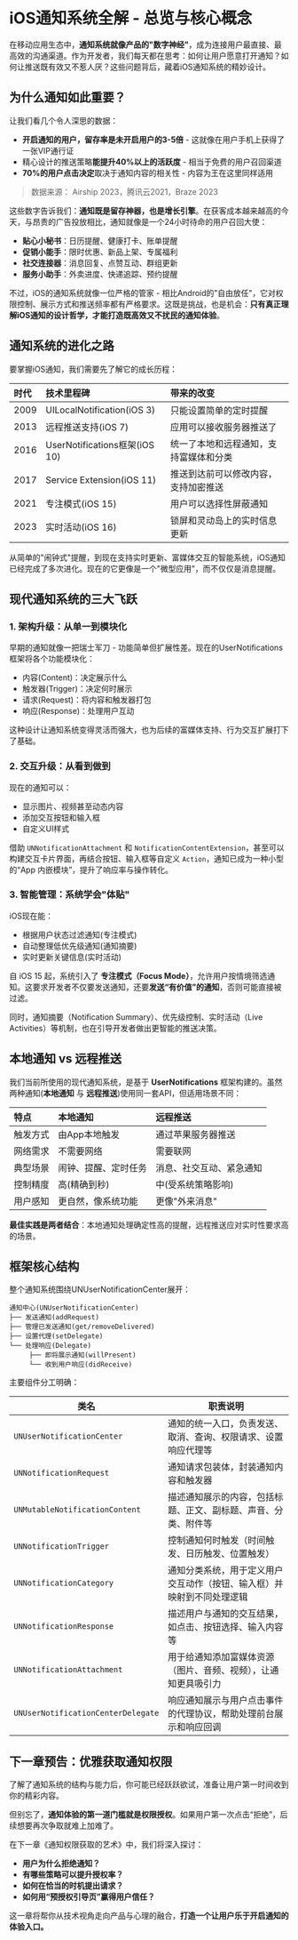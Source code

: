 # iOS通知系统全解 - 总览与核心概念

在移动应用生态中，**通知系统就像产品的"数字神经"**，成为连接用户最直接、最高效的沟通渠道。作为开发者，我们每天都在思考：如何让用户愿意打开通知？如何让推送既有效又不惹人厌？这些问题背后，藏着iOS通知系统的精妙设计。

## 为什么通知如此重要？

让我们看几个令人深思的数据：

- **开启通知的用户，留存率是未开启用户的3-5倍** - 这就像在用户手机上获得了一张VIP通行证
- 精心设计的推送策略**能提升40%以上的活跃度** - 相当于免费的用户召回渠道
- **70%的用户点击决定**取决于通知内容的相关性 - 内容为王在这里同样适用

> 数据来源： Airship 2023，腾讯云2021，Braze 2023

这些数字告诉我们：**通知既是留存神器，也是增长引擎**。在获客成本越来越高的今天，与昂贵的广告投放相比，通知就像是一个24小时待命的用户召回大使：

- **贴心小秘书**：日历提醒、健康打卡、账单提醒
- **促销小能手**：限时优惠、新品上架、专属福利
- **社交连接器**：消息回复、点赞互动、群组更新
- **服务小助手**：外卖进度、快递追踪、预约提醒

不过，iOS的通知系统就像一位严格的管家 - 相比Android的"自由放任"，它对权限控制、展示方式和推送频率都有严格要求。这既是挑战，也是机会：**只有真正理解iOS通知的设计哲学，才能打造既高效又不扰民的通知体验**。



## 通知系统的进化之路

要掌握iOS通知，我们需要先了解它的成长历程：

| 时代 | 技术里程碑                    | 带来的改变                             |
| :--- | :---------------------------- | :------------------------------------- |
| 2009 | UILocalNotification(iOS 3)    | 只能设置简单的定时提醒                 |
| 2013 | 远程推送支持(iOS 7)           | 应用可以接收服务器推送了               |
| 2016 | UserNotifications框架(iOS 10) | 统一了本地和远程通知，支持富媒体和分类 |
| 2017 | Service Extension(iOS 11)     | 推送到达前可以修改内容，支持加密推送   |
| 2021 | 专注模式(iOS 15)              | 用户可以选择性屏蔽通知                 |
| 2023 | 实时活动(iOS 16)              | 锁屏和灵动岛上的实时信息更新           |

从简单的"闹钟式"提醒，到现在支持实时更新、富媒体交互的智能系统，iOS通知已经完成了多次进化。现在的它更像是一个"微型应用"，而不仅仅是消息提醒。



## 现代通知系统的三大飞跃

### 1. 架构升级：从单一到模块化

早期的通知就像一把瑞士军刀 - 功能简单但扩展性差。现在的UserNotifications框架将各个功能模块化：

- 内容(Content)：决定展示什么
- 触发器(Trigger)：决定何时展示
- 请求(Request)：将内容和触发器打包
- 响应(Response)：处理用户互动

这种设计让通知系统变得灵活而强大，也为后续的富媒体支持、行为交互扩展打下了基础。

### 2. 交互升级：从看到做到

现在的通知可以：

- 显示图片、视频甚至动态内容
- 添加交互按钮和输入框
- 自定义UI样式

借助 `UNNotificationAttachment` 和 `NotificationContentExtension`，甚至可以构建交互卡片界面，再结合按钮、输入框等自定义 `Action`，通知已成为一种小型的“App 内嵌模块”，提升了响应率与操作转化。

### 3. 智能管理：系统学会"体贴"

iOS现在能：

- 根据用户状态过滤通知(专注模式)
- 自动整理低优先级通知(通知摘要)
- 实时更新关键信息(实时活动)

自 iOS 15 起，系统引入了 **专注模式（Focus Mode）**，允许用户按情境筛选通知。这要求开发者不仅要发送通知，还要**发送“有价值”的通知**，否则可能直接被过滤。

同时，通知摘要（Notification Summary）、优先级控制、实时活动（Live Activities）等机制，也在引导开发者做出更智能的推送决策。



## 本地通知 vs 远程推送

我们当前所使用的现代通知系统，是基于 **UserNotifications** 框架构建的。虽然两种通知(**本地通知** 与 **远程推送**)使用同一套API，但适用场景不同：

| 特点     | 本地通知             | 远程推送                 |
| :------- | :------------------- | :----------------------- |
| 触发方式 | 由App本地触发        | 通过苹果服务器推送       |
| 网络需求 | 不需要网络           | 需要联网                 |
| 典型场景 | 闹钟、提醒、定时任务 | 消息、社交互动、紧急通知 |
| 控制精度 | 高(精确到秒)         | 中(受系统策略影响)       |
| 用户感知 | 更自然，像系统功能   | 更像"外来消息"           |

**最佳实践是两者结合**：本地通知处理确定性高的提醒，远程推送应对实时性要求高的场景。



## 框架核心结构

整个通知系统围绕UNUserNotificationCenter展开：

```
通知中心(UNUserNotificationCenter)
├── 发送通知(addRequest)
├── 管理已发送通知(get/removeDelivered)
├── 设置代理(setDelegate)
└── 处理响应(Delegate)
     ├── 即将展示通知(willPresent)
     └── 收到用户响应(didReceive)
```

主要组件分工明确：

| 类名                               | 职责说明                                                     |
| ---------------------------------- | ------------------------------------------------------------ |
| `UNUserNotificationCenter`         | 通知的统一入口，负责发送、取消、查询、权限请求、设置响应代理等 |
| `UNNotificationRequest`            | 通知请求包装体，封装通知内容和触发器                         |
| `UNMutableNotificationContent`     | 描述通知展示的内容，包括标题、正文、副标题、声音、分类、附件等 |
| `UNNotificationTrigger`            | 控制通知何时触发（时间触发、日历触发、位置触发）             |
| `UNNotificationCategory`           | 通知分类系统，用于定义用户交互动作（按钮、输入框）并映射到不同处理逻辑 |
| `UNNotificationResponse`           | 描述用户与通知的交互结果，如点击、按钮选择、输入内容等       |
| `UNNotificationAttachment`         | 用于给通知添加富媒体资源（图片、音频、视频），让通知更具吸引力 |
| `UNUserNotificationCenterDelegate` | 响应通知展示与用户点击事件的代理协议，帮助处理前台展示和响应回调 |





## 下一章预告：优雅获取通知权限

了解了通知系统的结构与能力后，你可能已经跃跃欲试，准备让用户第一时间收到你的精彩内容。

但别忘了，**通知体验的第一道门槛就是权限授权**。如果用户第一次点击“拒绝”，后续想要再次争取就难上加难了。

在下一章《通知权限获取的艺术》中，我们将深入探讨：

- **用户为什么拒绝通知？**
- **有哪些策略可以提升授权率？**
- **如何在恰当的时机提出请求？**
- **如何用“预授权引导页”赢得用户信任？**

这一章将帮你从技术视角走向产品与心理的融合，**打造一个让用户乐于开启通知的体验入口。**



